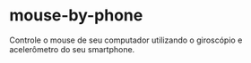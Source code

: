 # mouse-by-phone
Controle o mouse de seu computador utilizando o giroscópio e acelerômetro do seu smartphone.
